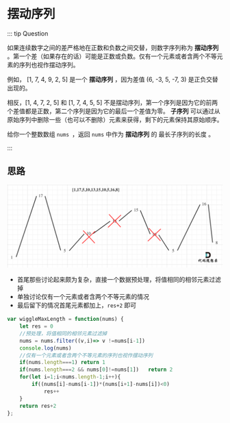 # 摆动序列

::: tip Question

如果连续数字之间的差严格地在正数和负数之间交替，则数字序列称为 **摆动序列** 。第一个差（如果存在的话）可能是正数或负数。仅有一个元素或者含两个不等元素的序列也视作摆动序列。

例如， [1, 7, 4, 9, 2, 5] 是一个 **摆动序列** ，因为差值 (6, -3, 5, -7, 3) 是正负交替出现的。

相反，[1, 4, 7, 2, 5] 和 [1, 7, 4, 5, 5] 不是摆动序列，第一个序列是因为它的前两个差值都是正数，第二个序列是因为它的最后一个差值为零。
**子序列** 可以通过从原始序列中删除一些（也可以不删除）元素来获得，剩下的元素保持其原始顺序。

给你一个整数数组 `nums `，返回 `nums` 中作为 **摆动序列** 的 最长子序列的长度 。

:::

## 思路



<img src="/images/20201124174327597.png" alt="376.摆动序列" style="zoom:67%;" />

- 首尾那些讨论起来颇为复杂，直接一个数据预处理，将值相同的相邻元素过滤掉
- 单独讨论仅有一个元素或者含两个不等元素的情况
- 最后留下的情况首尾元素都加上，`res+2` 即可

```js
var wiggleMaxLength = function(nums) {
    let res = 0
    //预处理，将值相同的相邻元素过滤掉
    nums = nums.filter((v,i)=> v !=nums[i-1])
    console.log(nums)
    //仅有一个元素或者含两个不等元素的序列也视作摆动序列
    if(nums.length===1) return 1
    if(nums.length===2 && nums[0]!=nums[1])   return 2
    for(let i=1;i<nums.length-1;i++){
        if((nums[i]-nums[i-1])*(nums[i+1]-nums[i])<0)
            res++
    }
    return res+2
};
```

